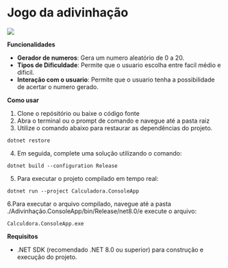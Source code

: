 # Jogo da adivinhação

![](https://i.imgur.com/WtaMOYX.gif)

**Funcionalidades**

- **Gerador de numeros**: Gera um numero aleatório de 0 a 20.
- **Tipos de Dificuldade**: Permite que o usuario escolha entre facil médio e dificil.
- **Interação com o usuario**: Permite que o usuario tenha a possibilidade de acertar o numero gerado.

**Como usar**
1. Clone o repósitório ou baixe o código fonte
2. Abra o terminal ou o prompt de comando e navegue até a pasta raiz
3. Utilize o comando abaixo para restaurar as dependências do projeto.

```
dotnet restore
```

4. Em seguida, complete uma solução utilizando o comando:
```
dotnet build --configuration Release
```

5. Para executar o projeto compilado em tempo real:
```
dotnet run --project Calculadora.ConsoleApp
```

6.Para executar o arquivo compilado, navegue até a pasta ./Adivinhação.ConsoleApp/bin/Release/net8.0/e execute o arquivo:
```
Calculdora.ConsoleApp.exe
```

**Requisitos**
- .NET SDK (recomendado .NET 8.0 ou superior) para construção e execução do projeto.